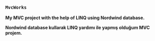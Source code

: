 
### `MvcWorks`

**My MVC project with the help of LINQ using Nordwind database.**

**Nordwind database kullarak LINQ yardımı ile yapmış olduğum MVC projem.**
